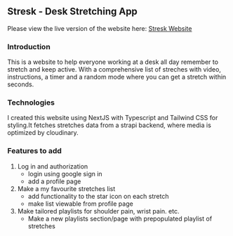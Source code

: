 ## Stresk - Desk Stretching App

Please view the live version of the website here: [Stresk Website](https://stresk.vercel.app/)

### Introduction

This is a website to help everyone working at a desk all day remember to stretch and keep active. With a comprehensive list of streches with video, instructions, a timer and a random mode where you can get a stretch within seconds.

### Technologies

I created this website using NextJS with Typescript and Tailwind CSS for styling.It fetches stretches data from a strapi backend, where media is optimized by cloudinary.

### Features to add

1. Log in and authorization
   - login using google sign in
   - add a profile page
2. Make a my favourite stretches list
   - add functionality to the star icon on each stretch
   - make list viewable from profile page
3. Make tailored playlists for shoulder pain, wrist pain. etc.
   - Make a new playlists section/page with prepopulated playlist of stretches
